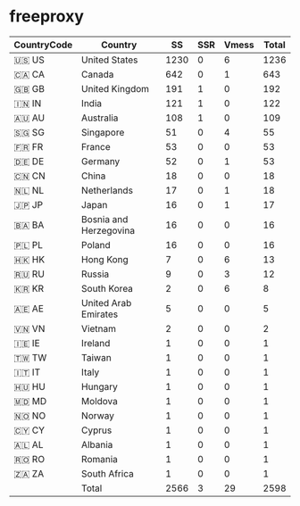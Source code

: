 # freeproxy

|CountryCode|Country|SS|SSR|Vmess|Total|
|  ----  | ----  |  ----  | ----  |  ----  | ----  |
|🇺🇸 US|United States|1230|0|6|1236|
|🇨🇦 CA|Canada|642|0|1|643|
|🇬🇧 GB|United Kingdom|191|1|0|192|
|🇮🇳 IN|India|121|1|0|122|
|🇦🇺 AU|Australia|108|1|0|109|
|🇸🇬 SG|Singapore|51|0|4|55|
|🇫🇷 FR|France|53|0|0|53|
|🇩🇪 DE|Germany|52|0|1|53|
|🇨🇳 CN|China|18|0|0|18|
|🇳🇱 NL|Netherlands|17|0|1|18|
|🇯🇵 JP|Japan|16|0|1|17|
|🇧🇦 BA|Bosnia and Herzegovina|16|0|0|16|
|🇵🇱 PL|Poland|16|0|0|16|
|🇭🇰 HK|Hong Kong|7|0|6|13|
|🇷🇺 RU|Russia|9|0|3|12|
|🇰🇷 KR|South Korea|2|0|6|8|
|🇦🇪 AE|United Arab Emirates|5|0|0|5|
|🇻🇳 VN|Vietnam|2|0|0|2|
|🇮🇪 IE|Ireland|1|0|0|1|
|🇹🇼 TW|Taiwan|1|0|0|1|
|🇮🇹 IT|Italy|1|0|0|1|
|🇭🇺 HU|Hungary|1|0|0|1|
|🇲🇩 MD|Moldova|1|0|0|1|
|🇳🇴 NO|Norway|1|0|0|1|
|🇨🇾 CY|Cyprus|1|0|0|1|
|🇦🇱 AL|Albania|1|0|0|1|
|🇷🇴 RO|Romania|1|0|0|1|
|🇿🇦 ZA|South Africa|1|0|0|1|
||Total|2566|3|29|2598|
